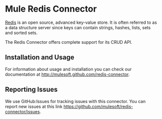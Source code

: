 Mule Redis Connector
=======================

[Redis](http://redis.io/) is an open source, advanced key-value store. 
It is often referred to as a data structure server since keys can contain strings, hashes, lists, sets and sorted sets.

The Redis Connector offers complete support for its CRUD API. 

Installation and Usage
----------------------

For information about usage and installation you can check our documentation at http://mulesoft.github.com/redis-connector.

Reporting Issues
----------------

We use GitHub:Issues for tracking issues with this connector. You can report new issues at this link https://github.com/mulesoft/redis-connector/issues.

